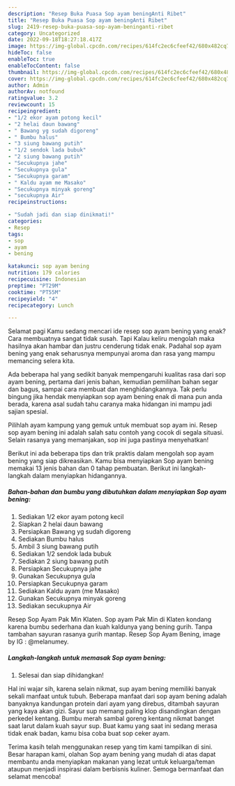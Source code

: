 ```yaml
---
description: "Resep Buka Puasa Sop ayam beningAnti Ribet"
title: "Resep Buka Puasa Sop ayam beningAnti Ribet"
slug: 2419-resep-buka-puasa-sop-ayam-beninganti-ribet
category: Uncategorized
date: 2022-09-18T18:27:18.417Z
image: https://img-global.cpcdn.com/recipes/614fc2ec6cfeef42/680x482cq70/sop-ayam-bening-foto-resep-utama.jpg
hideToc: false
enableToc: true
enableTocContent: false
thumbnail: https://img-global.cpcdn.com/recipes/614fc2ec6cfeef42/680x482cq70/sop-ayam-bening-foto-resep-utama.jpg
cover: https://img-global.cpcdn.com/recipes/614fc2ec6cfeef42/680x482cq70/sop-ayam-bening-foto-resep-utama.jpg
author: Admin
authorAv: notfound
ratingvalue: 3.2
reviewcount: 15
recipeingredient:
- "1/2 ekor ayam potong kecil"
- "2 helai daun bawang"
- " Bawang yg sudah digoreng"
- " Bumbu halus"
- "3 siung bawang putih"
- "1/2 sendok lada bubuk"
- "2 siung bawang putih"
- "Secukupnya jahe"
- "Secukupnya gula"
- "Secukupnya garam"
- " Kaldu ayam me Masako"
- "Secukupnya minyak goreng"
- "secukupnya Air"
recipeinstructions:

- "Sudah jadi dan siap dinikmati!"
categories:
- Resep
tags:
- sop
- ayam
- bening

katakunci: sop ayam bening 
nutrition: 179 calories
recipecuisine: Indonesian
preptime: "PT29M"
cooktime: "PT55M"
recipeyield: "4"
recipecategory: Lunch

---
```



Selamat pagi Kamu sedang mencari ide resep sop ayam bening yang enak? Cara membuatnya sangat tidak susah. Tapi Kalau keliru mengolah maka hasilnya akan hambar dan justru cenderung tidak enak. Padahal sop ayam bening yang enak seharusnya mempunyai aroma dan rasa yang mampu memancing selera kita.


Ada beberapa hal yang sedikit banyak mempengaruhi kualitas rasa dari sop ayam bening, pertama dari jenis bahan, kemudian pemilihan bahan segar dan bagus, sampai cara membuat dan menghidangkannya. Tak perlu bingung jika hendak menyiapkan sop ayam bening enak di mana pun anda berada, karena asal sudah tahu caranya maka hidangan ini mampu jadi sajian spesial.

Pilihlah ayam kampung yang gemuk untuk membuat sop ayam ini. Resep sop ayam bening ini adalah salah satu contoh yang cocok di segala situasi. Selain rasanya yang memanjakan, sop ini juga pastinya menyehatkan!


Berikut ini ada beberapa tips dan trik praktis dalam mengolah sop ayam bening yang siap dikreasikan. Kamu bisa menyiapkan Sop ayam bening memakai 13 jenis bahan dan 0 tahap pembuatan. Berikut ini langkah-langkah dalam menyiapkan hidangannya.

<!--inarticleads1-->

##### Bahan-bahan dan bumbu yang dibutuhkan dalam menyiapkan Sop ayam bening:

1. Sediakan 1/2 ekor ayam potong kecil
1. Siapkan 2 helai daun bawang
1. Persiapkan  Bawang yg sudah digoreng
1. Sediakan  Bumbu halus
1. Ambil 3 siung bawang putih
1. Sediakan 1/2 sendok lada bubuk
1. Sediakan 2 siung bawang putih
1. Persiapkan Secukupnya jahe
1. Gunakan Secukupnya gula
1. Persiapkan Secukupnya garam
1. Sediakan  Kaldu ayam (me Masako)
1. Gunakan Secukupnya minyak goreng
1. Sediakan secukupnya Air


Resep Sop Ayam Pak Min Klaten. Sop ayam Pak Min di Klaten kondang karena bumbu sederhana dan kuah kaldunya yang bening gurih. Tanpa tambahan sayuran rasanya gurih mantap. Resep Sop Ayam Bening, image by IG : @melanumey. 

<!--inarticleads2-->

##### Langkah-langkah untuk memasak Sop ayam bening:


1. Selesai dan siap dihidangkan!

Hal ini wajar sih, karena selain nikmat, sup ayam bening memiliki banyak sekali manfaat untuk tubuh. Beberapa manfaat dari sop ayam bening adalah banyaknya kandungan protein dari ayam yang direbus, ditambah sayuran yang kaya akan gizi. Sayur sup memang paling klop disandingkan dengan perkedel kentang. Bumbu merah sambal goreng kentang nikmat banget saat larut dalam kuah sayur sup. Buat kamu yang saat ini sedang merasa tidak enak badan, kamu bisa coba buat sop ceker ayam. 

Terima kasih telah menggunakan resep yang tim kami tampilkan di sini. Besar harapan kami, olahan Sop ayam bening yang mudah di atas dapat membantu anda menyiapkan makanan yang lezat untuk keluarga/teman ataupun menjadi inspirasi dalam berbisnis kuliner. Semoga bermanfaat dan selamat mencoba!
